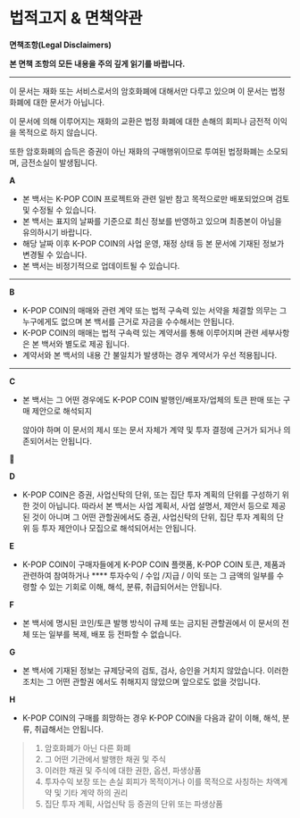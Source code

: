 # 법적고지 & 면책약관



**면책조항(Legal Disclaimers)**

**본 면책 조항의 모든 내용을 주의 깊게 읽기를 바랍니다.**

****

이 문서는 재화 또는 서비스로서의 암호화폐에 대해서만 다루고 있으며 이 문서는 법정 화폐에 대한 문서가 아닙니다.

이 문서에 의해 이루어지는 재화의 교환은 법정 화폐에 대한 손해의 회피나 금전적 이익을 목적으로 하지 않습니다.

&#x20;또한 암호화폐의 습득은 증권이 아닌 재화의 구매행위이므로 투여된 법정화폐는 소모되며, 금전소실이 발생됩니다.



**A**

* 본 백서는 K-POP COIN 프로젝트와 관련 일반 참고 목적으로만 배포되었으며 검토 및 수정될 수 있습니다.  &#x20;
* 본 백서는 표지의 날짜를 기준으로 최신 정보를 반영하고 있으며 최종본이 아님을 유의하시기 바랍니다.
* 해당 날짜 이후 K-POP COIN의 사업 운영, 재정 상태 등 본 문서에 기재된 정보가 변경될 수 있습니다.
* 본 백서는 비정기적으로 업데이트될 수 있습니다.



****

**B**

* K-POP COIN의 매매와 관련 계약 또는 법적 구속력 있는 서약을 체결할 의무는 그 누구에게도 없으며 본 백서를 근거로 자금을 수수해서는 안됩니다.
* K-POP COIN의 매매는 법적 구속력 있는 계약서를 통해 이루어지며 관련 세부사항은 본 백서와 별도로 제공 됩니다.
* 계약서와 본 백서의 내용 간 불일치가 발생하는 경우 계약서가 우선 적용됩니다.



****

**C**

*   본 백서는 그 어떤 경우에도 K-POP COIN 발행인/배포자/업체의 토큰 판매 또는 구매 제안으로 해석되지

    않아야 하며 이 문서의 제시 또는 문서 자체가 계약 및 투자 결정에 근거가 되거나 의존되어서는 안됩니다.





**D**

* K-POP COIN은 증권, 사업신탁의 단위, 또는 집단 투자 계획의 단위를 구성하기 위한 것이 아닙니다. 따라서 본 백서는 사업 계획서, 사업 설명서, 제안서 등으로 제공된 것이 아니며 그 어떤 관할권에서도 증권, 사업신탁의 단위, 집단 투자 계획의 단위 등 투자 제안이나 모집으로 해석되어서는 안됩니다.



**E**

* K-POP COIN이 구매자들에게 K-POP COIN 플랫폼, K-POP COIN 토큰, 제품과 관련하여 참여하거나 **** 투자수익 / 수입 /지급 / 이익 또는 그 금액의 일부를 수령할 수 있는 기회로 이해, 해석, 분류, 취급되어서는 안됩니다.



**F**

* 본 백서에 명시된 코인/토큰 발행 방식이 규제 또는 금지된 관할권에서 이 문서의 전체 또는 일부를 복제, 배포 등 전파할 수 없습니다.



**G**

* 본 백서에 기재된 정보는 규제당국의 검토, 검사, 승인을 거치지 않았습니다. 이러한 조치는 그 어떤 관할권 에서도 취해지지 않았으며 앞으로도 없을 것입니다.



**H**

* K-POP COIN의 구매를 희망하는 경우 K-POP COIN을 다음과 같이 이해, 해석, 분류, 취급해서는 안됩니다.

> 1. 암호화폐가 아닌 다른 화폐
> 2. 그 어떤 기관에서 발행한 채권 및 주식
> 3. 이러한 채권 및 주식에 대한 권한, 옵션, 파생상품
> 4. 투자수익 보장 또는 손실 회피가 목적이거나 이를 목적으로 사칭하는 차액계약 및 기타 계약 하의 권리
> 5. 집단 투자 계획, 사업신탁 등 증권의 단위 또는 파생상품
